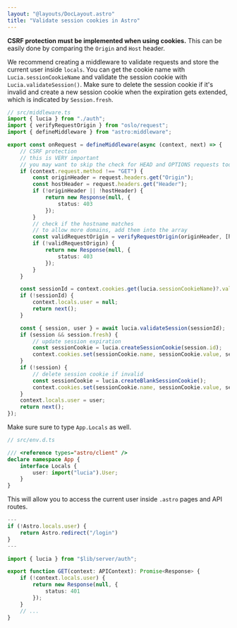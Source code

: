 ```yaml
---
layout: "@layouts/DocLayout.astro"
title: "Validate session cookies in Astro"
---
```


**CSRF protection must be implemented when using cookies.** This can be easily done by comparing the `Origin` and `Host` header.

We recommend creating a middleware to validate requests and store the current user inside `locals`. You can get the cookie name with `Lucia.sessionCookieName` and validate the session cookie with `Lucia.validateSession()`. Make sure to delete the session cookie if it's invalid and create a new session cookie when the expiration gets extended, which is indicated by `Session.fresh`.

```ts
// src/middleware.ts
import { lucia } from "./auth";
import { verifyRequestOrigin } from "oslo/request";
import { defineMiddleware } from "astro:middleware";

export const onRequest = defineMiddleware(async (context, next) => {
	// CSRF protection
	// this is VERY important
	// you may want to skip the check for HEAD and OPTIONS requests too
	if (context.request.method !== "GET") {
		const originHeader = request.headers.get("Origin");
		const hostHeader = request.headers.get("Header");
		if (!originHeader || !hostHeader) {
			return new Response(null, {
				status: 403
			});
		}
		// check if the hostname matches
		// to allow more domains, add them into the array
		const validRequestOrigin = verifyRequestOrigin(originHeader, [hostHeader]);
		if (!validRequestOrigin) {
			return new Response(null, {
				status: 403
			});
		}
	}

	const sessionId = context.cookies.get(lucia.sessionCookieName)?.value ?? null;
	if (!sessionId) {
		context.locals.user = null;
		return next();
	}

	const { session, user } = await lucia.validateSession(sessionId);
	if (session && session.fresh) {
		// update session expiration
		const sessionCookie = lucia.createSessionCookie(session.id);
		context.cookies.set(sessionCookie.name, sessionCookie.value, sessionCookie.attributes);
	}
	if (!session) {
		// delete session cookie if invalid
		const sessionCookie = lucia.createBlankSessionCookie();
		context.cookies.set(sessionCookie.name, sessionCookie.value, sessionCookie.attributes);
	}
	context.locals.user = user;
	return next();
});
```

Make sure sure to type `App.Locals` as well.

```ts
// src/env.d.ts

/// <reference types="astro/client" />
declare namespace App {
	interface Locals {
		user: import("lucia").User;
	}
}
```

This will allow you to access the current user inside `.astro` pages and API routes.

```ts
---
if (!Astro.locals.user) {
    return Astro.redirect("/login")
}
---
```

```ts
import { lucia } from "$lib/server/auth";

export function GET(context: APIContext): Promise<Response> {
	if (!context.locals.user) {
		return new Response(null, {
			status: 401
		});
	}
	// ...
}
```
